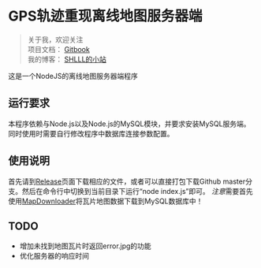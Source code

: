 # GPS轨迹重现离线地图服务器端

>关于我，欢迎关注  
项目文档： [Gitbook](https://shlllshlll.gitbooks.io/gps-trajectory-reproduce/content/)  
我的博客： [SHLLL的小站](http://shlll.me)

这是一个NodeJS的离线地图服务器端程序
## 运行要求
本程序依赖与Node.js以及Node.js的MySQL模块，并要求安装MySQL服务端。同时使用时需要自行修改程序中数据库连接参数配置。

## 使用说明
首先请到[Release](https://github.com/shlllshlll/GPSLoc/releases)页面下载相应的文件，或者可以直接打包下载Github master分支。然后在命令行中切换到当前目录下运行“node index.js”即可。
*注意*需要首先使用[MapDownloader](http://www.cnblogs.com/luxiaoxun/p/4454880.html)将瓦片地图数据下载到MySQL数据库中！

## TODO
- 增加未找到地图瓦片时返回error.jpg的功能
- 优化服务器的响应时间
